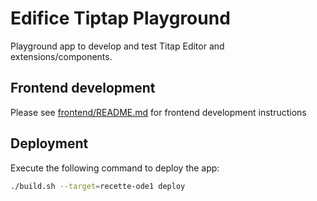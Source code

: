 # Edifice Tiptap Playground

Playground app to develop and test Titap Editor and extensions/components.

## Frontend development

Please see [frontend/README.md](./frontend/README.md) for frontend development instructions

## Deployment

Execute the following command to deploy the app:

```sh
./build.sh --target=recette-ode1 deploy
```

